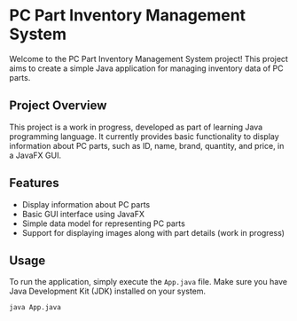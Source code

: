 # PC Part Inventory Management System

Welcome to the PC Part Inventory Management System project! This project aims to create a simple Java application for managing inventory data of PC parts.

## Project Overview

This project is a work in progress, developed as part of learning Java programming language. It currently provides basic functionality to display information about PC parts, such as ID, name, brand, quantity, and price, in a JavaFX GUI.

## Features

- Display information about PC parts
- Basic GUI interface using JavaFX
- Simple data model for representing PC parts
- Support for displaying images along with part details (work in progress)

## Usage

To run the application, simply execute the `App.java` file. Make sure you have Java Development Kit (JDK) installed on your system.

```bash
java App.java
